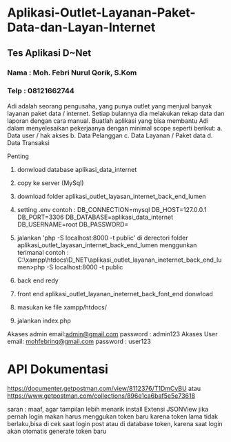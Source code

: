 # Aplikasi-Outlet-Layanan-Paket-Data-dan-Layan-Internet
## Tes Aplikasi D~Net

### Nama : Moh. Febri Nurul Qorik, S.Kom 
### Telp : 08121662744

Adi adalah seorang pengusaha, yang punya outlet yang menjual banyak layanan paket data / internet. 
Setiap bulannya dia melakukan rekap data dan laporan dengan cara manual. 
Buatlah aplikasi yang bisa membantu Adi dalam menyelesaikan pekerjaanya dengan minimal scope seperti berikut: 
a. Data user / hak akses 
b. Data Pelanggan 
c. Data Layanan / Paket data 
d. Data Transaksi



Penting

1. donwload database aplikasi_data_internet
2. copy ke server (MySql)
3. download folder aplikasi_outlet_layasan_internet_back_end_lumen
4. setting .env
   contoh :
    DB_CONNECTION=mysql
    DB_HOST=127.0.0.1
    DB_PORT=3306
    DB_DATABASE=aplikasi_data_internet
    DB_USERNAME=root
    DB_PASSWORD=
    
5. jalankan 'php -S localhost:8000 -t public' di derectori folder aplikasi_outlet_layasan_internet_back_end_lumen menggunkan terimanal
   contoh : C:\xampp\htdocs\D_NET\aplikasi_outlet_layanan_ineternet_back_end_lumen>php -S localhost:8000 -t public
6. back end redy

7. front end 
   aplikasi_outlet_layanan_ineternet_back_font_end donwload
8. masukan ke file xampp/htdocs/
9. jalankan index.php
   

Akases admin
email:admin@gmail.com
password : admin123
Akases User
email: mohfebrinq@gmail.com
password : user123

# API Dokumentasi

https://documenter.getpostman.com/view/8112376/T1DmCyBU
atau
https://www.getpostman.com/collections/896e1ca6baf5e5e73618


saran : maaf, agar tampilan lebih menarik install Extensi JSONView
jika pernah login makan harus menggukan token baru karena token lama tidak berlaku,bisa di cek saat login post atau di database token, karena saat login akan otomatis generate token baru

 

